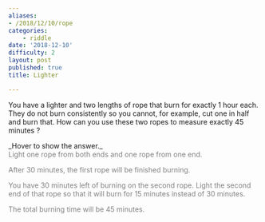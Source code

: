 ```yaml
---
aliases:
- /2018/12/10/rope
categories: 
    - riddle
date: '2018-12-10'
difficulty: 2
layout: post
published: true
title: Lighter

---
```


You have a lighter and two lengths of rope that burn for exactly 1 hour each. They do not burn consistently so you cannot, for example, cut one in half and burn that. How can you use these two ropes to measure exactly 45 minutes ?

<div markdown="1" class='answer-title'>_Hover to show the answer._
</div>
<div class='answer-wrapper'>
<div markdown="1" class='answer' style="color: grey">
Light one rope from both ends and one rope from one end. 

After 30 minutes, the first rope will be finished burning.

You have 30 minutes left of burning on the second rope. Light the second end of that rope so that it will burn for 15 minutes instead of 30 minutes.

The total burning time will be 45 minutes.
</div>
</div>